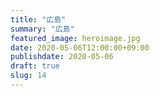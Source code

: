```yaml
---
title: "広島"
summary: "広島"
featured_image: heroimage.jpg
date: 2020-05-06T12:00:00+09:00
publishdate: 2020-05-06
draft: true
slug: 14
---
```

